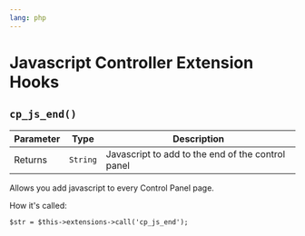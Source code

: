 ```yaml
---
lang: php
---
```


<!--
    This source file is part of the open source project
    ExpressionEngine User Guide (https://github.com/ExpressionEngine/ExpressionEngine-User-Guide)

    @link      https://expressionengine.com/
    @copyright Copyright (c) 2003-2020, Packet Tide, LLC (https://packettide.com)
    @license   https://expressionengine.com/license Licensed under Apache License, Version 2.0
-->

# Javascript Controller Extension Hooks

## `cp_js_end()`

| Parameter | Type     | Description                                       |
| --------- | -------- | ------------------------------------------------- |
| Returns   | `String` | Javascript to add to the end of the control panel |

Allows you add javascript to every Control Panel page.

How it's called:

    $str = $this->extensions->call('cp_js_end');
